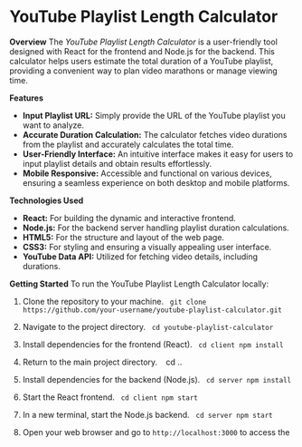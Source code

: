 # YouTube Playlist Length Calculator

**Overview**
The *YouTube Playlist Length Calculator* is a user-friendly tool designed with React for the frontend and Node.js for the backend. This calculator helps users estimate the total duration of a YouTube playlist, providing a convenient way to plan video marathons or manage viewing time.

**Features**
- **Input Playlist URL:** Simply provide the URL of the YouTube playlist you want to analyze.
- **Accurate Duration Calculation:** The calculator fetches video durations from the playlist and accurately calculates the total time.
- **User-Friendly Interface:** An intuitive interface makes it easy for users to input playlist details and obtain results effortlessly.
- **Mobile Responsive:** Accessible and functional on various devices, ensuring a seamless experience on both desktop and mobile platforms.

**Technologies Used**
- **React:** For building the dynamic and interactive frontend.
- **Node.js:** For the backend server handling playlist duration calculations.
- **HTML5:** For the structure and layout of the web page.
- **CSS3:** For styling and ensuring a visually appealing user interface.
- **YouTube Data API:** Utilized for fetching video details, including durations.

**Getting Started**
To run the YouTube Playlist Length Calculator locally:

1. Clone the repository to your machine.
``` git clone https://github.com/your-username/youtube-playlist-calculator.git``` 

2. Navigate to the project directory.
``` cd youtube-playlist-calculator``` 

4. Install dependencies for the frontend (React).
``` cd client npm install``` 


4. Return to the main project directory.
``` ``` cd ..

5. Install dependencies for the backend (Node.js).
``` cd server npm install``` 

6. Start the React frontend.
``` cd client npm start``` 

7. In a new terminal, start the Node.js backend.
``` cd server npm start``` 


8. Open your web browser and go to `http://localhost:3000` to access the

